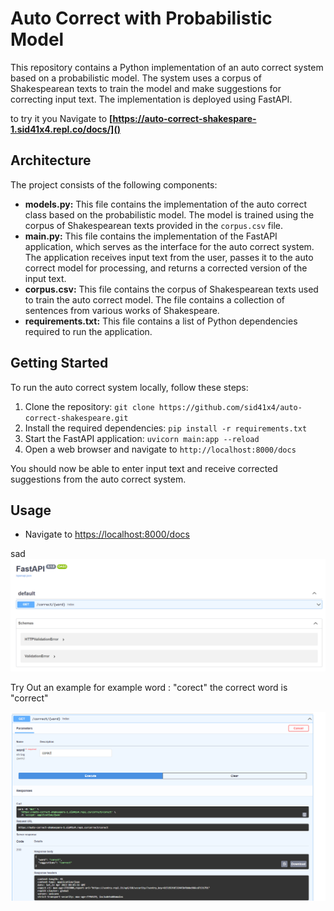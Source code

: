 # Auto Correct with Probabilistic Model

This repository contains a Python implementation of an auto correct system based on a probabilistic model. The system uses a corpus of Shakespearean texts to train the model and make suggestions for correcting input text. The implementation is deployed using FastAPI.

to try it you Navigate to **[https://auto-correct-shakespare-1.sid41x4.repl.co/docs/]()**

## Architecture

The project consists of the following components:

* **models.py:** This file contains the implementation of the auto correct class based on the probabilistic model. The model is trained using the corpus of Shakespearean texts provided in the `corpus.csv` file.
* **main.py:** This file contains the implementation of the FastAPI application, which serves as the interface for the auto correct system. The application receives input text from the user, passes it to the auto correct model for processing, and returns a corrected version of the input text.
* **corpus.csv:** This file contains the corpus of Shakespearean texts used to train the auto correct model. The file contains a collection of sentences from various works of Shakespeare.
* **requirements.txt:** This file contains a list of Python dependencies required to run the application.

## Getting Started

To run the auto correct system locally, follow these steps:

1. Clone the repository: `git clone https://github.com/sid41x4/auto-correct-shakespeare.git `
2. Install the required dependencies: `pip install -r requirements.txt`
3. Start the FastAPI application: `uvicorn main:app --reload`
4. Open a web browser and navigate to `http://localhost:8000/docs`

You should now be able to enter input text and receive corrected suggestions from the auto correct system.

## Usage

* Navigate to [ https://localhost:8000/docs]()









sad![1682156693329](image/README/1682156693329.png)

Try Out an example for example word : "corect" the correct word is "correct"

![1682156771209](image/README/1682156771209.png)
